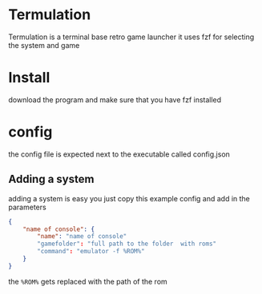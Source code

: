# Termulation
Termulation is a terminal base retro game launcher it uses fzf for selecting the system and game
# Install
download the program and make sure that you have fzf installed
# config
the  config file is expected next to the executable called config.json
## Adding a system
adding a system is easy you just copy this example config and add in the parameters
```json
{
	"name of console": {
		"name": "name of console"
		"gamefolder": "full path to the folder  with roms"
		"command": "emulator -f %ROM%"
	}
}
```
the `%ROM%` gets replaced with the path  of the rom
